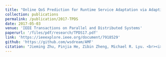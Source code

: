 ```yaml
---
title: "Online QoS Prediction for Runtime Service Adaptation via Adaptive Matrix Factorization"
collection: publications
permalink: /publication/2017-TPDS
date: 2017-05-03
venue: 'IEEE Transactions on Parallel and Distributed Systems'
paperurl: '/files/pdf/research/TPDS17.pdf'
link: 'https://ieeexplore.ieee.org/document/7918529'
github: 'https://github.com/wsdream/AMF'
citation: "Jieming Zhu, Pinjia He, Zibin Zheng, Michael R. Lyu. <br><i>TPDS'17: IEEE Transactions on Parallel and Distributed Systems</i>"
---
```

